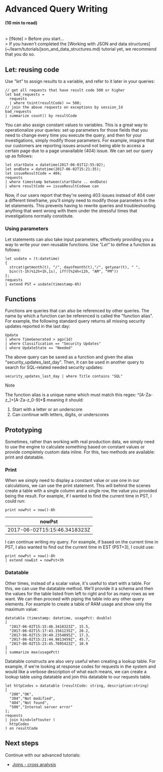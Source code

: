 # Advanced Query Writing
#### (10 min to read)

<br/>
> [!Note]
> Before you start...<br/>
> If you haven't completed the [Working with JSON and data structures](~/learn/tutorials/json_and_data_structures.md) tutorial yet, we recommend that you do so.

## Let: reusing code
Use *"let"* to assign results to a variable, and refer to it later in your queries:
```AIQL
// get all requests that have result code 500 or higher
let bad_requests =
  requests
  | where toint(resultCode) >= 500;
// join the above requests on exceptions by session_Id
bad_requests
| summarize count() by resultCode
```

You can also assign constant values to variables. This is a great way to operationalize your queries: set up parameters for those fields that you need to change every time you execute the query, and then for your investigations, simply modify those parameters. For example, imagine that our customers are reporting issues around not being able to access a certain page due to a page unavailable (404) issue. We can set our query up as follows:
```AIQL
let startDate = datetime(2017-06-01T12:55:02);
let endDate = datetime(2017-06-02T15:21:35);
let issueResultCode = 404;
requests
| where timestamp between(startDate .. endDate)
| where resultCode == issueResultCodewe can 
```
Now, if our users report that they're seeing 403 issues instead of 404 over a different timeframe, you'll simply need to modify those parameters in the let statements. This prevents having to rewrite queries and troubleshooting anything that went wrong with them under the stressful times that investigations normally constitute.

### Using parameters
Let statements can also take input parameters, effectively providing you a way to write your own reusable functions. Use *"Let"* to define a function as follows:
```AIQL
let usdate = (t:datetime)
{
  strcat(getmonth(t), "/", dayofmonth(t),"/", getyear(t), " ",
  bin((t-1h)%12h+1h,1s), iff(t%24h<12h, "AM", "PM"))
};
requests  
| extend PST = usdate(timestamp-8h)
```

## Functions
Functions are queries that can also be referenced by other queries. The name by which a function can be referenced is called the "function alias".
For example, the following standard query returns all missing security updates reported in the last day:
```OQL
Update
| where TimeGenerated > ago(1d) 
| where Classification == "Security Updates" 
| where UpdateState == "Needed"
```

The above query can be saved as a function and given the alias "security_updates_last_day". Then, it can be used in another query to search for SQL-related needed security updates:
```OQL
security_updates_last_day | where Title contains "SQL"
```

> [!Note]
> The function alias is a unique name which must match this regex: ^[A-Za-z_]+[A-Za-z_0-9]*$ meaning it should:
> 1. Start with a letter or an underscore
> 2. Can continue with letters, digits, or underscores


## Prototyping
Sometimes, rather than working with real production data, we simply need to use the engine to calculate something based on constant values or provide completely custom data inline. For this, two methods are available: print and datatable.

### Print
When we simply need to display a constant value or use one in our calculations, we can use the print statement. This will behind the scenes create a table with a single column and a single row, the value you provided being the result. For example, if I wanted to find the current time in PST, I could run:
```AIQL
print nowPst = now()-8h
```
|nowPst|
|---|
|2017-06-02T15:15:46.3418323Z|

I can continue writing my query. For example, if based on the current time in PST, I also wanted to find out the current time in EST (PST+3), I could use:
```AIQL
print nowPst = now()-8h
| extend nowEst = nowPst+3h
```

### Datatable
Other times, instead of a scalar value, it's useful to start with a table. For this, we can use the datatable method. We'll provide it a schema and then the values for the table listed from left to right and for as many rows as we want. We can then proceed with piping the table into any other query elements. For example to create a table of RAM usage and show only the maximum value:
```AIQL
datatable (timestamp: datetime, usagePct: double)
[
  "2017-06-02T15:15:46.3418323Z", 15.5,
  "2017-06-02T15:17:43.1561235Z", 20.2,
  "2017-06-02T15:19:49.2354895Z", 17.3,
  "2017-06-02T15:21:44.9813459Z", 45.7,
  "2017-06-02T15:23:45.7895423Z", 10.9
]
| summarize max(usagePct)
```

Datatable constructs are also very useful when creating a lookup table. For example, if we're looking at response codes for requests in the system and would like a verbose description of what each means, we can create a lookup table using datatable and join this datatable to our requests table.
```AIQL
let httpCodes = datatable (resultCode: string, description:string)
[
  "200","OK",
  "304","Not modified",
  "404","Not found",
  "500","Internal server error"
];
requests
| join kind=leftouter (
  httpCodes
) on resultCode
```

## Next steps
Continue with our advanced tutorials:
* [Joins - cross analysis](~/learn/tutorials/joins.md)
